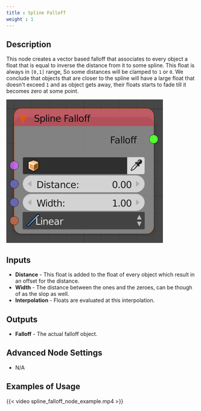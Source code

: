 ```yaml
---
title : Spline Falloff
weight : 1
---
```


## Description

This node creates a vector based falloff that associates to every object
a float that is equal to inverse the distance from it to some spline.
This float is always in `[0,1]` range, So some distances will be clamped
to `1` or `0`. We conclude that objects that are closer to the spline
will have a large float that doesn't exceed `1` and as object gets away,
their floats starts to fade till it becomes zero at some point.

![image](spline_falloff_node.png)

## Inputs

  - **Distance** - This float is added to the float of every object
    which result in an offset for the distance.
  - **Width** - The distance between the ones and the zeroes, can be
    though of as the slop as well.
  - **Interpolation** - Floats are evaluated at this interpolation.

## Outputs

  - **Falloff** - The actual falloff object.

## Advanced Node Settings

  - N/A

## Examples of Usage

{{< video spline_falloff_node_example.mp4 >}}
